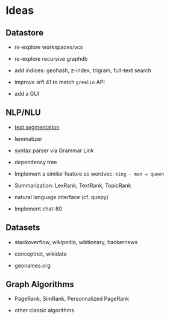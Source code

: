 # Ideas

## Datastore

- re-explore workspaces/vcs

- re-explore recursive graphdb

- add indices: geohash, z-index, trigram, full-text search

- improve srfi 41 to match `gremlin` API

- add a GUI

## NLP/NLU

- [text segmentation](https://en.wikipedia.org/wiki/Text_segmentation)

- lemmatizer

- syntax parser via Grammar Link

- dependency tree

- Implement a similar feature as wordvec: `king - man = queen`

- Summarization: LexRank, TextRank, TopicRank

- natural language interface (cf. quepy)

- Implement chat-80

## Datasets

- stackoverflow, wikipedia, wiktionary, hackernews

- conceptnet, wikidata

- geonames.org

## Graph Algorithms

- PageRank, SimRank, Personnalized PageRank

- other classic algorithms
